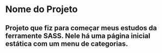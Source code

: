 # Nome do Projeto

## Projeto que fiz para começar meus estudos da ferramente SASS. Nele há uma página inicial estática com um menu de categorias.
